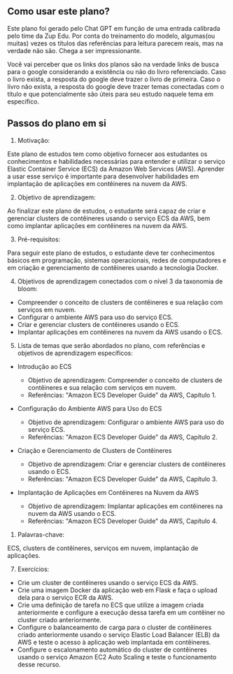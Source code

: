 ## Como usar este plano?

Este plano foi gerado pelo Chat GPT em função de uma entrada calibrada pelo time da Zup Edu. Por conta do treinamento do modelo, algumas(ou muitas) vezes os títulos das referências para leitura parecem reais, mas na verdade não são. Chega a ser impressionante. 

Você vai perceber que os links dos planos são na verdade links de busca para o google considerando a existência ou não do livro referenciado. Caso o livro exista, a resposta do google deve trazer o livro de primeira. Caso o livro não exista, a resposta do google deve trazer temas conectadas com o título e que potencialmente são úteis para seu estudo naquele tema em específico. 

## Passos do plano em si

1. Motivação:
  
Este plano de estudos tem como objetivo fornecer aos estudantes os conhecimentos e habilidades necessárias para entender e utilizar o serviço Elastic Container Service (ECS) da Amazon Web Services (AWS). Aprender a usar esse serviço é importante para desenvolver habilidades em implantação de aplicações em contêineres na nuvem da AWS.

2. Objetivo de aprendizagem:

Ao finalizar este plano de estudos, o estudante será capaz de criar e gerenciar clusters de contêineres usando o serviço ECS da AWS, bem como implantar aplicações em contêineres na nuvem da AWS.

3. Pré-requisitos:

Para seguir este plano de estudos, o estudante deve ter conhecimentos básicos em programação, sistemas operacionais, redes de computadores e em criação e gerenciamento de contêineres usando a tecnologia Docker.

4. Objetivos de aprendizagem conectados com o nível 3 da taxonomia de bloom:

- Compreender o conceito de clusters de contêineres e sua relação com serviços em nuvem.
- Configurar o ambiente AWS para uso do serviço ECS.
- Criar e gerenciar clusters de contêineres usando o ECS.
- Implantar aplicações em contêineres na nuvem da AWS usando o ECS.

5.  Lista de temas que serão abordados no plano, com referências e objetivos de aprendizagem específicos:

- Introdução ao ECS
  - Objetivo de aprendizagem: Compreender o conceito de clusters de contêineres e sua relação com serviços em nuvem.
  - Referências: "Amazon ECS Developer Guide" da AWS, Capítulo 1.

- Configuração do Ambiente AWS para Uso do ECS
  - Objetivo de aprendizagem: Configurar o ambiente AWS para uso do serviço ECS.
  - Referências: "Amazon ECS Developer Guide" da AWS, Capítulo 2.

- Criação e Gerenciamento de Clusters de Contêineres
  - Objetivo de aprendizagem: Criar e gerenciar clusters de contêineres usando o ECS.
  - Referências: "Amazon ECS Developer Guide" da AWS, Capítulo 3.

- Implantação de Aplicações em Contêineres na Nuvem da AWS
  - Objetivo de aprendizagem: Implantar aplicações em contêineres na nuvem da AWS usando o ECS.
  - Referências: "Amazon ECS Developer Guide" da AWS, Capítulo 4.

1. Palavras-chave:

ECS, clusters de contêineres, serviços em nuvem, implantação de aplicações.

7. Exercícios:

- Crie um cluster de contêineres usando o serviço ECS da AWS.
- Crie uma imagem Docker da aplicação web em Flask e faça o upload dela para o serviço ECR da AWS.
- Crie uma definição de tarefa no ECS que utilize a imagem criada anteriormente e configure a execução dessa tarefa em um contêiner no cluster criado anteriormente.
- Configure o balanceamento de carga para o cluster de contêineres criado anteriormente usando o serviço Elastic Load Balancer (ELB) da AWS e teste o acesso à aplicação web implantada em contêineres.
- Configure o escalonamento automático do cluster de contêineres usando o serviço Amazon EC2 Auto Scaling e teste o funcionamento desse recurso.